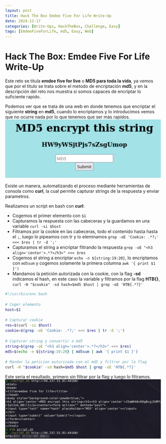 ```yaml
---
layout: post
title: Hack The Box Emdee Five For Life Write-Up
date: 2024-11-17
categories: [Write-Ups, HackTheBox, Challenge, Easy]
tags: [EmdeeFiveForLife, md5, Easy, Web]
---
```

# Hack The Box: Emdee Five For Life Write-Up
Este reto se titula **emdee five for live** o **MD5 para toda la vida**, ya vemos que por el titulo se trata sobre el metodo de encriptación **md5**, y en la descripción del reto nos muestra si somos capaces de encriptar lo suficiente rapido.

Podemos ver que se trata de una web en donde tenemos que encriptar el siguiente **string** en **md5**, cuando lo encriptamos y lo introducimos vemos que no ocurre nada por lo que tenemos que ser más rapidos.
![WebPage](/assets/post_details/emdeefiveforlife/md5forlive_web_page.png)

Existe un manera, automatizando el proceso mediante herramientas de consola como **curl**, la cual permite capturar strings de la respuesta y enviar parametros.

Realizamos un script en bash con **curl**:
- Cogemos el primer elemento con `$1`
- Capturamos la respuesta con las cabeceras y la guardamos en una variable `curl -si $host`
- Filtramos por la cookie en las cabeceras, todo el contenido hasta hasta el `;`, luego lo pipeamos con tr y lo eleminamos `grep -oE 'Cookie: .*?;' <<< $res | tr -d ';'`
- Capturamos el string a encriptar filtrando la respuesta `grep -oE "<h3 align='center'>.*?</h3>" <<< $res`
- Cogemos el string a encriptar `echo -n ${string:19:20}`, lo encriptamos con `md5sum` y cogemos solamente la primera columna `awk '{ print $1 }')`
- Mandamos la petición autorizada con la cookie, con la flag **-sd** indicamos el hash, en este caso la variable y filtramos por la flag **HTB{}**, `curl -H "$cookie" -sd hash=$md5 $host | grep -oE 'HTB{.*?}'`

```bash
#!/usr/bin/env bash

# Coger elemento
host=$1

# Capturar cookie
res=$(curl -si $host)
cookie=$(grep -oE 'Cookie: .*?;' <<< $res | tr -d ';')

# Capturar string y convertir a md5
string=$(grep -oE "<h3 align='center'>.*?</h3>" <<< $res)
md5=$(echo -n ${string:19:20} | md5sum | awk '{ print $1 }')

# Mandar la peticion autorizada con el md5 y filtrar por la flag
curl -H "$cookie" -sd hash=$md5 $host | grep -oE 'HTB{.*?}'
```

Este seria el resultado, primero sin filtrar por la flag y luego lo filtramos.
![Script](/assets/post_details/emdeefiveforlife/md5forlive_script.png)